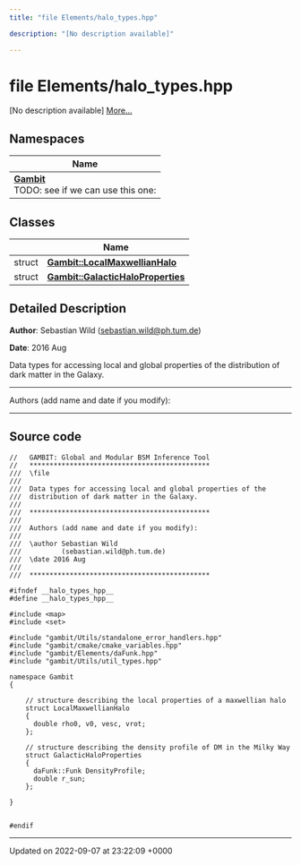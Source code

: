 ```yaml
---
title: "file Elements/halo_types.hpp"

description: "[No description available]"

---
```


# file Elements/halo_types.hpp

[No description available] [More...](#detailed-description)

## Namespaces

| Name           |
| -------------- |
| **[Gambit](/documentation/code/namespaces/namespacegambit/)** <br>TODO: see if we can use this one:  |

## Classes

|                | Name           |
| -------------- | -------------- |
| struct | **[Gambit::LocalMaxwellianHalo](/documentation/code/classes/structgambit_1_1localmaxwellianhalo/)**  |
| struct | **[Gambit::GalacticHaloProperties](/documentation/code/classes/structgambit_1_1galactichaloproperties/)**  |

## Detailed Description


**Author**: Sebastian Wild ([sebastian.wild@ph.tum.de](mailto:sebastian.wild@ph.tum.de)) 

**Date**: 2016 Aug

Data types for accessing local and global properties of the distribution of dark matter in the Galaxy.



------------------

Authors (add name and date if you modify):



------------------




## Source code

```
//   GAMBIT: Global and Modular BSM Inference Tool
//   *********************************************
///  \file
///
///  Data types for accessing local and global properties of the
///  distribution of dark matter in the Galaxy.
///
///  *********************************************
///
///  Authors (add name and date if you modify):
///   
///  \author Sebastian Wild
///          (sebastian.wild@ph.tum.de)
///  \date 2016 Aug
///
///  *********************************************

#ifndef __halo_types_hpp__
#define __halo_types_hpp__

#include <map>
#include <set>

#include "gambit/Utils/standalone_error_handlers.hpp"
#include "gambit/cmake/cmake_variables.hpp"
#include "gambit/Elements/daFunk.hpp"
#include "gambit/Utils/util_types.hpp"

namespace Gambit
{

    // structure describing the local properties of a maxwellian halo
    struct LocalMaxwellianHalo
    {
      double rho0, v0, vesc, vrot;
    };

    // structure describing the density profile of DM in the Milky Way
    struct GalacticHaloProperties
    {
      daFunk::Funk DensityProfile;
      double r_sun;
    };

}


#endif
```


-------------------------------

Updated on 2022-09-07 at 23:22:09 +0000
